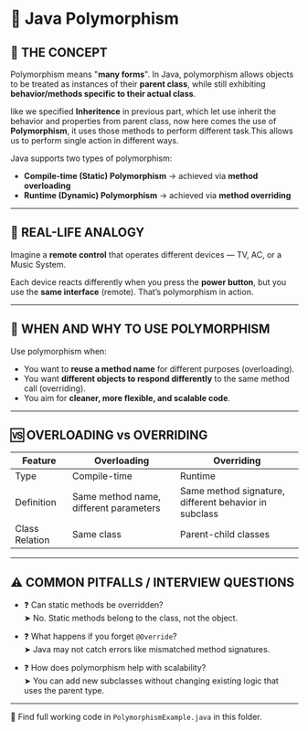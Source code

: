 # 🔁 Java Polymorphism

## 🔷 THE CONCEPT

Polymorphism means "**many forms**". In Java, polymorphism allows objects to be treated as instances of their **parent class**, while still exhibiting **behavior/methods specific to their actual class**.


like we specified  **Inheritence** in previous part, which let use inherit the behavior and properties from parent class, now here comes the use of **Polymorphism**, it uses those methods to perform different task.This allows us to perform single action in different ways.

Java supports two types of polymorphism:
- **Compile-time (Static) Polymorphism** → achieved via **method overloading**
- **Runtime (Dynamic) Polymorphism** → achieved via **method overriding**

---

## 🧠 REAL-LIFE ANALOGY

Imagine a **remote control** that operates different devices — TV, AC, or a Music System.

Each device reacts differently when you press the **power button**, but you use the **same interface** (remote). That’s polymorphism in action.

---

## 📌 WHEN AND WHY TO USE POLYMORPHISM

Use polymorphism when:
- You want to **reuse a method name** for different purposes (overloading).
- You want **different objects to respond differently** to the same method call (overriding).
- You aim for **cleaner, more flexible, and scalable code**.



---

## 🆚 OVERLOADING vs OVERRIDING

| Feature         | Overloading                     | Overriding                           |
|----------------|----------------------------------|--------------------------------------|
| Type            | Compile-time                    | Runtime                              |
| Definition      | Same method name, different parameters | Same method signature, different behavior in subclass |
| Class Relation  | Same class                      | Parent-child classes                 |

---

## ⚠️ COMMON PITFALLS / INTERVIEW QUESTIONS

- ❓ Can static methods be overridden?  
  ➤ No. Static methods belong to the class, not the object.

- ❓ What happens if you forget `@Override`?  
  ➤ Java may not catch errors like mismatched method signatures.

- ❓ How does polymorphism help with scalability?  
  ➤ You can add new subclasses without changing existing logic that uses the parent type.

---

📂 Find full working code in `PolymorphismExample.java` in this folder.


